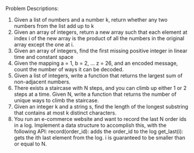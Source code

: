 Problem Descriptions:
1. Given a list of numbers and a number k, return whether any two numbers from the list add up to k
2. Given an array of integers, return a new array such that each element at index i of the new array is the product of all the numbers in the original array except the one at i.
3. Given an array of integers, find the first missing positive integer in linear time and constant space
4. Given the mapping a = 1, b = 2, ... z = 26, and an encoded message, count the number of ways it can be decoded.
5. Given a list of integers, write a function that returns the largest sum of non-adjacent numbers.
6. There exists a staircase with N steps, and you can climb up either 1 or 2 steps at a time. Given N, write a function that returns the number of unique ways to climb the staircase.
7. Given an integer k and a string s, find the length of the longest substring that contains at most k distinct characters.
8. You run an e-commerce website and want to record the last N order ids in a log. Implement a data structure to accomplish this, with the following API:
	record(order_id): adds the order_id to the log
	get_last(i): gets the ith last element from the log. i is guaranteed to be smaller than or equal to N.